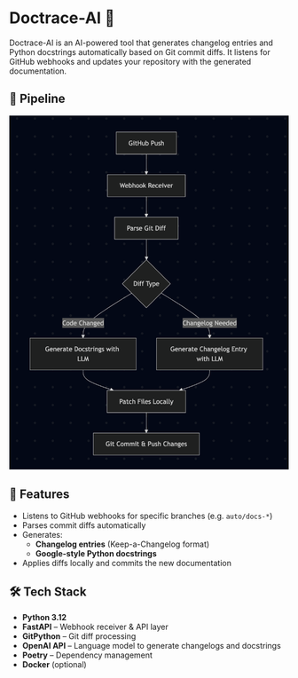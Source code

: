 # Doctrace-AI 🧠

Doctrace-AI is an AI-powered tool that generates changelog entries and Python docstrings automatically based on Git commit diffs. It listens for GitHub webhooks and updates your repository with the generated documentation.

## 🔧 Pipeline
![Workflow Diagram](assets/diagram.png)

## 🚀 Features

- Listens to GitHub webhooks for specific branches (e.g. `auto/docs-*`)
- Parses commit diffs automatically
- Generates:
  - **Changelog entries** (Keep-a-Changelog format)
  - **Google-style Python docstrings**
- Applies diffs locally and commits the new documentation

## 🛠️ Tech Stack

- **Python 3.12**
- **FastAPI** – Webhook receiver & API layer
- **GitPython** – Git diff processing
- **OpenAI API** – Language model to generate changelogs and docstrings
- **Poetry** – Dependency management
- **Docker** (optional)

